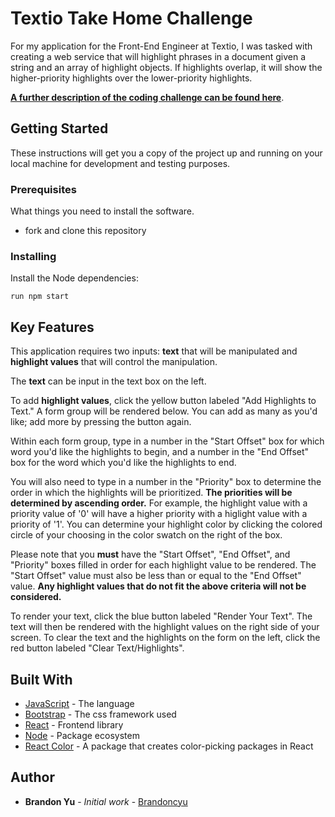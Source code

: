 # Textio Take Home Challenge

For my application for the Front-End Engineer at Textio, I was tasked with creating a web service that will highlight phrases in a document given a string and an array of highlight objects. If highlights overlap, it will show the higher-priority highlights over the lower-priority highlights.

**[A further description of the coding challenge can be found here](./Short-Take-Home-Textio-Application-Engineering.pdf)**.

## Getting Started

These instructions will get you a copy of the project up and running on your local machine for development and testing purposes.

### Prerequisites

What things you need to install the software.

* fork and clone this repository

### Installing

Install the Node dependencies:

```shell
run npm start
```

## Key Features

This application requires two inputs: **text** that will be manipulated and **highlight values** that will control the manipulation.

The **text** can be input in the text box on the left.

To add **highlight values**, click the yellow button labeled "Add Highlights to Text." A form group will be rendered below. You can add as many as you'd like; add more by pressing the button again.

Within each form group, type in a number in the "Start Offset" box for which word you'd like the highlights to begin, and a number in the "End Offset" box for the word which you'd like the highlights to end.

You will also need to type in a number in the "Priority" box to determine the order in which the highlights will be prioritized. **The priorities will be determined by ascending order.** For example, the highlight value with a priority value of '0' will have a higher priority with a higlight value with a priority of '1'. You can determine your highlight color by clicking the colored circle of your choosing in the color swatch on the right of the box.

Please note that you **must** have the "Start Offset", "End Offset", and "Priority" boxes filled in order for each highlight value to be rendered. The "Start Offset" value must also be less than or equal to the "End Offset" value. **Any highlight values that do not fit the above criteria will not be considered.**

To render your text, click the blue button labeled "Render Your Text". The text will then be rendered with the highlight values on the right side of your screen. To clear the text and the highlights on the form on the left, click the red button labeled "Clear Text/Highlights".

## Built With

* [JavaScript](https://www.javascript.com/) - The language
* [Bootstrap](https://bootstrap.com/) - The css framework used
* [React](https://reactjs.org/) - Frontend library
* [Node](https://nodejs.org/en/) - Package ecosystem
* [React Color](https://casesandberg.github.io/react-color/) - A package that creates color-picking packages in React

## Author

* **Brandon Yu** - *Initial work* - [Brandoncyu](https://github.com/Brandoncyu)
